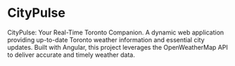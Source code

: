 # CityPulse
CityPulse: Your Real-Time Toronto Companion. A dynamic web application providing up-to-date Toronto weather information and essential city updates. Built with Angular, this project leverages the OpenWeatherMap API to deliver accurate and timely weather data.
